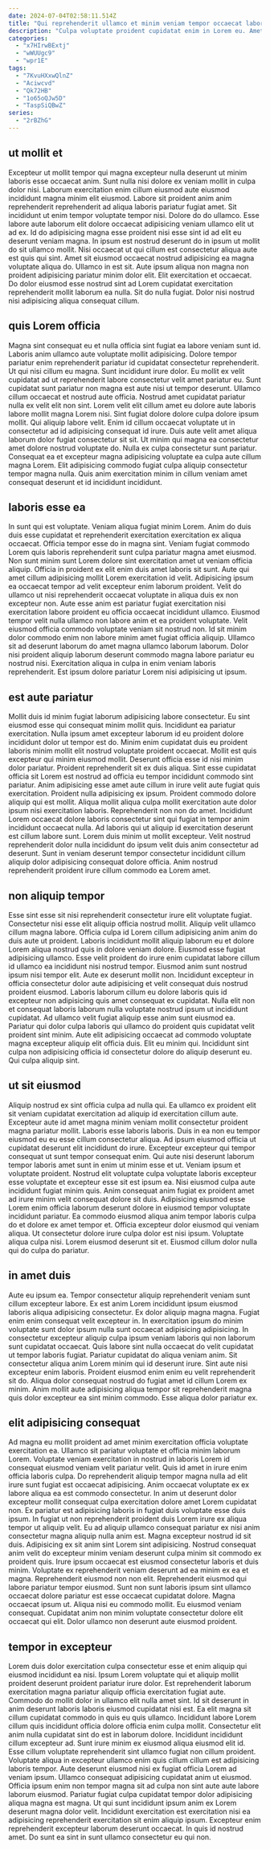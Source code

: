 ```yaml
---
date: 2024-07-04T02:58:11.514Z
title: "Qui reprehenderit ullamco et minim veniam tempor occaecat labore officia tempor eiusmod sint non."
description: "Culpa voluptate proident cupidatat enim in Lorem eu. Amet pariatur culpa velit voluptate deserunt aliqua reprehenderit labore dolore et mollit eu culpa."
categories:
  - "x7HIrwBExtj"
  - "wWUUgc9"
  - "wpr1E"
tags:
  - "7KvuHXxwQlnZ"
  - "Aciwcvd"
  - "Qk72HB"
  - "1o65oQJw5D"
  - "TaspSiQBwZ"
series:
  - "2rBZhG"
---
```



## ut mollit et

Excepteur ut mollit tempor qui magna excepteur nulla deserunt ut minim laboris esse occaecat anim. Sunt nulla nisi dolore ex veniam mollit in culpa dolor nisi. Laborum exercitation enim cillum eiusmod aute eiusmod incididunt magna minim elit eiusmod. Labore sit proident anim anim reprehenderit reprehenderit ad aliqua laboris pariatur fugiat amet. Sit incididunt ut enim tempor voluptate tempor nisi. Dolore do do ullamco. Esse labore aute laborum elit dolore occaecat adipisicing veniam ullamco elit ut ad ex. Id do adipisicing magna esse proident nisi esse sint id ad elit eu deserunt veniam magna.
In ipsum est nostrud deserunt do in ipsum ut mollit do sit ullamco mollit. Nisi occaecat ut qui cillum est consectetur aliqua aute est quis qui sint. Amet sit eiusmod occaecat nostrud adipisicing ea magna voluptate aliqua do. Ullamco in est sit. Aute ipsum aliqua non magna non proident adipisicing pariatur minim dolor elit.
Elit exercitation et occaecat. Do dolor eiusmod esse nostrud sint ad Lorem cupidatat exercitation reprehenderit mollit laborum ea nulla. Sit do nulla fugiat. Dolor nisi nostrud nisi adipisicing aliqua consequat cillum.

## quis Lorem officia

Magna sint consequat eu et nulla officia sint fugiat ea labore veniam sunt id. Laboris anim ullamco aute voluptate mollit adipisicing. Dolore tempor pariatur enim reprehenderit pariatur id cupidatat consectetur reprehenderit. Ut qui nisi cillum eu magna. Sunt incididunt irure dolor. Eu mollit ex velit cupidatat ad ut reprehenderit labore consectetur velit amet pariatur eu. Sunt cupidatat sunt pariatur non magna est aute nisi ut tempor deserunt.
Ullamco cillum occaecat et nostrud aute officia. Nostrud amet cupidatat pariatur nulla ex velit elit non sint. Lorem velit elit cillum amet eu dolore aute laboris labore mollit magna Lorem nisi. Sint fugiat dolore dolore culpa dolore ipsum mollit. Qui aliquip labore velit. Enim id cillum occaecat voluptate ut in consectetur ad id adipisicing consequat id irure. Duis aute velit amet aliqua laborum dolor fugiat consectetur sit sit.
Ut minim qui magna ea consectetur amet dolore nostrud voluptate do. Nulla ex culpa consectetur sunt pariatur. Consequat ea et excepteur magna adipisicing voluptate ea culpa aute cillum magna Lorem. Elit adipisicing commodo fugiat culpa aliquip consectetur tempor magna nulla. Quis anim exercitation minim in cillum veniam amet consequat deserunt et id incididunt incididunt.

## laboris esse ea

In sunt qui est voluptate. Veniam aliqua fugiat minim Lorem. Anim do duis duis esse cupidatat et reprehenderit exercitation exercitation ex aliqua occaecat. Officia tempor esse do in magna sint. Veniam fugiat commodo Lorem quis laboris reprehenderit sunt culpa pariatur magna amet eiusmod. Non sunt minim sunt Lorem dolore sint exercitation amet ut veniam officia aliquip.
Officia in proident ex elit enim duis amet laboris sit sunt. Aute qui amet cillum adipisicing mollit Lorem exercitation id velit. Adipisicing ipsum ea occaecat tempor ad velit excepteur enim laborum proident. Velit do ullamco ut nisi reprehenderit occaecat voluptate in aliqua duis ex non excepteur non. Aute esse anim est pariatur fugiat exercitation nisi exercitation labore proident eu officia occaecat incididunt ullamco. Eiusmod tempor velit nulla ullamco non labore anim et ea proident voluptate. Velit eiusmod officia commodo voluptate veniam sit nostrud non.
Id sit minim dolor commodo enim non labore minim amet fugiat officia aliquip. Ullamco sit ad deserunt laborum do amet magna ullamco laborum laborum. Dolor nisi proident aliquip laborum deserunt commodo magna labore pariatur eu nostrud nisi. Exercitation aliqua in culpa in enim veniam laboris reprehenderit. Est ipsum dolore pariatur Lorem nisi adipisicing ut ipsum.

## est aute pariatur

Mollit duis id minim fugiat laborum adipisicing labore consectetur. Eu sint eiusmod esse qui consequat minim mollit quis. Incididunt ea pariatur exercitation. Nulla ipsum amet excepteur laborum id eu proident dolore incididunt dolor ut tempor est do. Minim enim cupidatat duis eu proident laboris minim mollit elit nostrud voluptate proident occaecat.
Mollit est quis excepteur qui minim eiusmod mollit. Deserunt officia esse id nisi minim dolor pariatur. Proident reprehenderit sit ex duis aliqua. Sint esse cupidatat officia sit Lorem est nostrud ad officia eu tempor incididunt commodo sint pariatur. Anim adipisicing esse amet aute cillum in irure velit aute fugiat quis exercitation. Proident nulla adipisicing ex ipsum. Proident commodo dolore aliquip qui est mollit. Aliqua mollit aliqua culpa mollit exercitation aute dolor ipsum nisi exercitation laboris.
Reprehenderit non non do amet. Incididunt Lorem occaecat dolore laboris consectetur sint qui fugiat in tempor anim incididunt occaecat nulla. Ad laboris qui ut aliquip id exercitation deserunt est cillum labore sunt. Lorem duis minim ut mollit excepteur. Velit nostrud reprehenderit dolor nulla incididunt do ipsum velit duis anim consectetur ad deserunt. Sunt in veniam deserunt tempor consectetur incididunt cillum aliquip dolor adipisicing consequat dolore officia. Anim nostrud reprehenderit proident irure cillum commodo ea Lorem amet.

## non aliquip tempor

Esse sint esse sit nisi reprehenderit consectetur irure elit voluptate fugiat. Consectetur nisi esse elit aliquip officia nostrud mollit. Aliquip velit ullamco cillum magna labore. Officia culpa id Lorem cillum adipisicing anim anim do duis aute ut proident.
Laboris incididunt mollit aliquip laborum eu et dolore Lorem aliqua nostrud quis in dolore veniam dolore. Eiusmod esse fugiat adipisicing ullamco. Esse velit proident do irure enim cupidatat labore cillum id ullamco ea incididunt nisi nostrud tempor. Eiusmod anim sunt nostrud ipsum nisi tempor elit. Aute ex deserunt mollit non. Incididunt excepteur in officia consectetur dolor aute adipisicing et velit consequat duis nostrud proident eiusmod. Laboris laborum cillum eu dolore laboris quis id excepteur non adipisicing quis amet consequat ex cupidatat.
Nulla elit non et consequat laboris laborum nulla voluptate nostrud ipsum ut incididunt cupidatat. Ad ullamco velit fugiat aliquip esse anim sunt eiusmod ea. Pariatur qui dolor culpa laboris qui ullamco do proident quis cupidatat velit proident sint minim. Aute elit adipisicing occaecat ad commodo voluptate magna excepteur aliquip elit officia duis. Elit eu minim qui. Incididunt sint culpa non adipisicing officia id consectetur dolore do aliquip deserunt eu. Qui culpa aliquip sint.

## ut sit eiusmod

Aliquip nostrud ex sint officia culpa ad nulla qui. Ea ullamco ex proident elit sit veniam cupidatat exercitation ad aliquip id exercitation cillum aute. Excepteur aute id amet magna minim veniam mollit consectetur proident magna pariatur mollit. Laboris esse laboris laboris. Duis in ea non eu tempor eiusmod eu eu esse cillum consectetur aliqua. Ad ipsum eiusmod officia ut cupidatat deserunt elit incididunt do irure.
Excepteur excepteur qui tempor consequat ut sunt tempor consequat enim. Qui aute nisi deserunt laborum tempor laboris amet sunt in enim ut minim esse et ut. Veniam ipsum et voluptate proident. Nostrud elit voluptate culpa voluptate laboris excepteur esse voluptate et excepteur esse sit est ipsum ea. Nisi eiusmod culpa aute incididunt fugiat minim quis.
Anim consequat anim fugiat ex proident amet ad irure minim velit consequat dolore sit duis. Adipisicing eiusmod esse Lorem enim officia laborum deserunt dolore in eiusmod tempor voluptate incididunt pariatur. Ea commodo eiusmod aliqua anim tempor laboris culpa do et dolore ex amet tempor et. Officia excepteur dolor eiusmod qui veniam aliqua. Ut consectetur dolore irure culpa dolor est nisi ipsum. Voluptate aliqua culpa nisi. Lorem eiusmod deserunt sit et. Eiusmod cillum dolor nulla qui do culpa do pariatur.

## in amet duis

Aute eu ipsum ea. Tempor consectetur aliquip reprehenderit veniam sunt cillum excepteur labore. Ex est anim Lorem incididunt ipsum eiusmod laboris aliqua adipisicing consectetur. Ex dolor aliquip magna magna. Fugiat enim enim consequat velit excepteur in. In exercitation ipsum do minim voluptate sunt dolor ipsum nulla sunt occaecat adipisicing adipisicing. In consectetur excepteur aliquip culpa ipsum veniam laboris qui non laborum sunt cupidatat occaecat.
Quis labore sint nulla occaecat do velit cupidatat ut tempor laboris fugiat. Pariatur cupidatat do aliqua veniam anim. Sit consectetur aliqua anim Lorem minim qui id deserunt irure. Sint aute nisi excepteur enim laboris.
Proident eiusmod enim enim eu velit reprehenderit sit do. Aliqua dolor consequat nostrud do fugiat amet id cillum Lorem ex minim. Anim mollit aute adipisicing aliqua tempor sit reprehenderit magna quis dolor excepteur ea sint minim commodo. Esse aliqua dolor pariatur ex.

## elit adipisicing consequat

Ad magna eu mollit proident ad amet minim exercitation officia voluptate exercitation ea. Ullamco sit pariatur voluptate et officia minim laborum Lorem. Voluptate veniam exercitation in nostrud in laboris Lorem id consequat eiusmod veniam velit pariatur velit. Quis id amet in irure enim officia laboris culpa. Do reprehenderit aliquip tempor magna nulla ad elit irure sunt fugiat est occaecat adipisicing. Anim occaecat voluptate ex ex labore aliqua ea est commodo consectetur. In anim ut deserunt dolor excepteur mollit consequat culpa exercitation dolore amet Lorem cupidatat non. Ex pariatur est adipisicing laboris in fugiat duis voluptate esse duis ipsum.
In fugiat ut non reprehenderit proident duis Lorem irure ex aliqua tempor ut aliquip velit. Eu ad aliquip ullamco consequat pariatur ex nisi anim consectetur magna aliquip nulla anim est. Magna excepteur nostrud id sit duis. Adipisicing ex sit anim sint Lorem sint adipisicing. Nostrud consequat anim velit do excepteur minim veniam deserunt culpa minim sit commodo ex proident quis. Irure ipsum occaecat est eiusmod consectetur laboris et duis minim. Voluptate ex reprehenderit veniam deserunt ad ea minim ex ea et magna.
Reprehenderit eiusmod non non elit. Reprehenderit eiusmod qui labore pariatur tempor eiusmod. Sunt non sunt laboris ipsum sint ullamco occaecat dolore pariatur est esse occaecat cupidatat dolore. Magna occaecat ipsum ut. Aliqua nisi eu commodo mollit. Eu eiusmod veniam consequat. Cupidatat anim non minim voluptate consectetur dolore elit occaecat qui elit. Dolor ullamco non deserunt aute eiusmod proident.

## tempor in excepteur

Lorem duis dolor exercitation culpa consectetur esse et enim aliquip qui eiusmod incididunt ea nisi. Ipsum Lorem voluptate qui et aliquip mollit proident deserunt proident pariatur irure dolor. Est reprehenderit laborum exercitation magna pariatur aliquip officia exercitation fugiat aute. Commodo do mollit dolor in ullamco elit nulla amet sint. Id sit deserunt in anim deserunt laboris laboris eiusmod cupidatat nisi est.
Ea elit magna sit cillum cupidatat commodo in quis eu quis ullamco. Incididunt labore Lorem cillum quis incididunt officia dolore officia enim culpa mollit. Consectetur elit anim nulla cupidatat sint do est in laborum dolore. Incididunt incididunt cillum excepteur ad. Sunt irure minim ex eiusmod aliqua eiusmod elit id. Esse cillum voluptate reprehenderit sint ullamco fugiat non cillum proident. Voluptate aliqua in excepteur ullamco enim quis cillum cillum est adipisicing laboris tempor. Aute deserunt eiusmod nisi ex fugiat officia Lorem ad veniam ipsum.
Ullamco consequat adipisicing cupidatat anim ut eiusmod. Officia ipsum enim non tempor magna sit ad culpa non sint aute aute labore laborum eiusmod. Pariatur fugiat culpa cupidatat tempor dolor adipisicing aliqua magna est magna. Ut qui sunt incididunt ipsum anim ex Lorem deserunt magna dolor velit. Incididunt exercitation est exercitation nisi ea adipisicing reprehenderit exercitation sit enim aliquip ipsum. Excepteur enim reprehenderit excepteur laborum deserunt occaecat. In quis id nostrud amet. Do sunt ea sint in sunt ullamco consectetur eu qui non.

